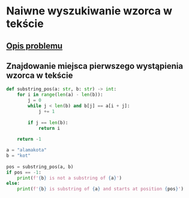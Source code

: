 # Naiwne wyszukiwanie wzorca w tekście

## [Opis problemu](../../../../algorithms/text/naive-substring-search.md)

## Znajdowanie miejsca pierwszego wystąpienia wzorca w tekście 

```python linenums="1"
def substring_pos(a: str, b: str) -> int:
    for i in range(len(a) - len(b)):
        j = 0
        while j < len(b) and b[j] == a[i + j]:
            j += 1
 
        if j == len(b):
            return i
 
    return -1

a = "alamakota"
b = "kot"
 
pos = substring_pos(a, b)
if pos == -1:
    print(f'{b} is not a substring of {a}')
else:
    print(f'{b} is substring of {a} and starts at position {pos}')
```
